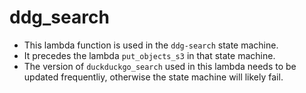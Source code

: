 # ddg_search

- This lambda function is used in the `ddg-search` state machine. 
- It precedes the lambda `put_objects_s3` in that state machine.
- The version of `duckduckgo_search` used in this lambda needs to be updated frequentliy, otherwise the state machine will likely fail.